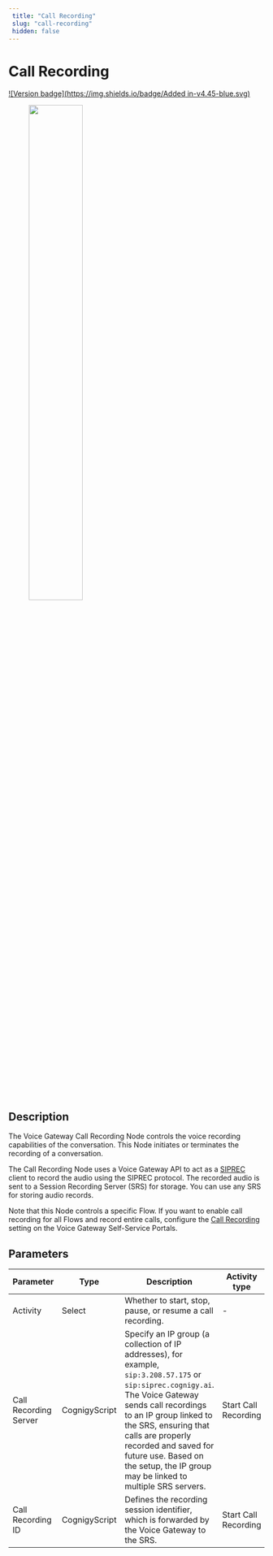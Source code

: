 ```yaml
---
 title: "Call Recording" 
 slug: "call-recording" 
 hidden: false 
---
```

# Call Recording

[![Version badge](https://img.shields.io/badge/Added in-v4.45-blue.svg)](../../../../../release-notes/4.45.md)

<figure>
  <img class="image-center" src="../../../../../../_assets/ai/build/node-reference/vg/call-recording.png" width="50%" />
</figure>

## Description

The Voice Gateway Call Recording Node controls the voice recording capabilities of the conversation. This Node initiates or terminates the recording of a conversation.

The Call Recording Node uses a Voice Gateway API to act as a [SIPREC](https://datatracker.ietf.org/doc/html/rfc7866) client to record the audio using the SIPREC protocol. The recorded audio is sent to a Session Recording Server (SRS) for storage. You can use any SRS for storing audio records.

Note that this Node controls a specific Flow. If you want to enable call recording for all Flows and record entire calls, configure the [Call Recording](../../../../../voice-gateway/webapp/accounts.md#call-recording-configuration) setting on the Voice Gateway Self-Service Portals.

## Parameters

| Parameter             | Type          | Description                                                                                                                                                                                                                                                                                                                                | Activity type        |
|-----------------------|---------------|--------------------------------------------------------------------------------------------------------------------------------------------------------------------------------------------------------------------------------------------------------------------------------------------------------------------------------------------|----------------------|
| Activity              | Select        | Whether to start, stop, pause, or resume a call recording.                                                                                                                                                                                                                                                                                 | -                    |
| Call Recording Server | CognigyScript | Specify an IP group (a collection of IP addresses), for example, `sip:3.208.57.175` or `sip:siprec.cognigy.ai`. <br> The Voice Gateway sends call recordings to an IP group linked to the SRS, ensuring that calls are properly recorded and saved for future use. Based on the setup, the IP group may be linked to multiple SRS servers. | Start Call Recording |
| Call Recording ID     | CognigyScript | Defines the recording session identifier, which is forwarded by the Voice Gateway to the SRS.                                                                                                                                                                                                                                              | Start Call Recording |



